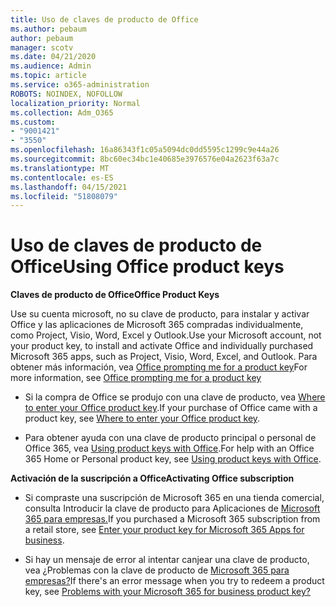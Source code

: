 ```yaml
---
title: Uso de claves de producto de Office
ms.author: pebaum
author: pebaum
manager: scotv
ms.date: 04/21/2020
ms.audience: Admin
ms.topic: article
ms.service: o365-administration
ROBOTS: NOINDEX, NOFOLLOW
localization_priority: Normal
ms.collection: Adm_O365
ms.custom:
- "9001421"
- "3550"
ms.openlocfilehash: 16a86343f1c05a5094dc0dd5595c1299c9e44a26
ms.sourcegitcommit: 8bc60ec34bc1e40685e3976576e04a2623f63a7c
ms.translationtype: MT
ms.contentlocale: es-ES
ms.lasthandoff: 04/15/2021
ms.locfileid: "51808079"
---
```

# <a name="using-office-product-keys"></a><span data-ttu-id="01e31-102">Uso de claves de producto de Office</span><span class="sxs-lookup"><span data-stu-id="01e31-102">Using Office product keys</span></span>

<span data-ttu-id="01e31-103">**Claves de producto de Office**</span><span class="sxs-lookup"><span data-stu-id="01e31-103">**Office Product Keys**</span></span>

<span data-ttu-id="01e31-104">Use su cuenta microsoft, no su clave de producto, para instalar y activar Office y las aplicaciones de Microsoft 365 compradas individualmente, como Project, Visio, Word, Excel y Outlook.</span><span class="sxs-lookup"><span data-stu-id="01e31-104">Use your Microsoft account, not your product key, to install and activate Office and individually purchased Microsoft 365 apps, such as Project, Visio, Word, Excel, and Outlook.</span></span> <span data-ttu-id="01e31-105">Para obtener más información, vea [Office prompting me for a product key](https://support.office.com/article/12a5763a-d45c-4685-8c95-a44500213759?ui=en-US&rs=en-US&ad=US#bkmk_promptforpkey)</span><span class="sxs-lookup"><span data-stu-id="01e31-105">For more information, see [Office prompting me for a product key](https://support.office.com/article/12a5763a-d45c-4685-8c95-a44500213759?ui=en-US&rs=en-US&ad=US#bkmk_promptforpkey)</span></span>

- <span data-ttu-id="01e31-106">Si la compra de Office se produjo con una clave de producto, vea [Where to enter your Office product key](https://support.office.com/article/Where-to-enter-your-Office-product-key-0a82e5ae-739e-4b92-a6f4-2ec780c185db).</span><span class="sxs-lookup"><span data-stu-id="01e31-106">If your purchase of Office came with a product key, see [Where to enter your Office product key](https://support.office.com/article/Where-to-enter-your-Office-product-key-0a82e5ae-739e-4b92-a6f4-2ec780c185db).</span></span>

- <span data-ttu-id="01e31-107">Para obtener ayuda con una clave de producto principal o personal de Office 365, vea [Using product keys with Office](https://support.office.com/article/using-product-keys-with-office-12a5763a-d45c-4685-8c95-a44500213759).</span><span class="sxs-lookup"><span data-stu-id="01e31-107">For help with an Office 365 Home or Personal product key, see [Using product keys with Office](https://support.office.com/article/using-product-keys-with-office-12a5763a-d45c-4685-8c95-a44500213759).</span></span>

<span data-ttu-id="01e31-108">**Activación de la suscripción a Office**</span><span class="sxs-lookup"><span data-stu-id="01e31-108">**Activating Office subscription**</span></span> 

- <span data-ttu-id="01e31-109">Si compraste una suscripción de Microsoft 365 en una tienda comercial, consulta Introducir la clave de producto para Aplicaciones de [Microsoft 365 para empresas.](https://docs.microsoft.com/microsoft-365/commerce/enter-your-product-key)</span><span class="sxs-lookup"><span data-stu-id="01e31-109">If you purchased a Microsoft 365 subscription from a retail store, see [Enter your product key for Microsoft 365 Apps for business](https://docs.microsoft.com/microsoft-365/commerce/enter-your-product-key).</span></span>

- <span data-ttu-id="01e31-110">Si hay un mensaje de error al intentar canjear una clave de producto, vea ¿Problemas con la clave de producto de [Microsoft 365 para empresas?](https://docs.microsoft.com/microsoft-365/commerce/product-key-errors-and-solutions)</span><span class="sxs-lookup"><span data-stu-id="01e31-110">If there's an error message when you try to redeem a product key, see [Problems with your Microsoft 365 for business product key?](https://docs.microsoft.com/microsoft-365/commerce/product-key-errors-and-solutions)</span></span>
